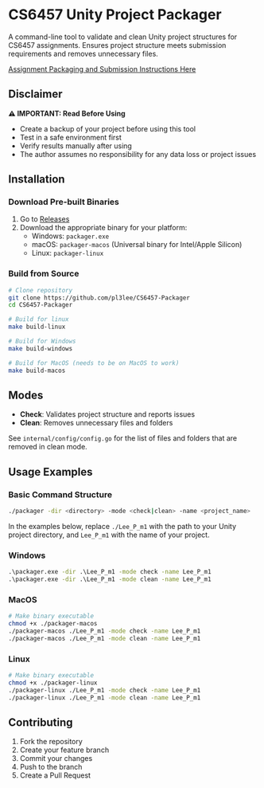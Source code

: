 # CS6457 Unity Project Packager

A command-line tool to validate and clean Unity project structures for CS6457 assignments. Ensures project structure meets submission requirements and removes unnecessary files.

[Assignment Packaging and Submission Instructions Here](https://gatech.instructure.com/courses/436374/pages/assignment-packaging-and-submission)

## Disclaimer

**⚠️ IMPORTANT: Read Before Using**
- Create a backup of your project before using this tool
- Test in a safe environment first
- Verify results manually after using
- The author assumes no responsibility for any data loss or project issues

## Installation

### Download Pre-built Binaries
1. Go to [Releases](https://github.com/pl3lee/CS6457-Packager/releases)
2. Download the appropriate binary for your platform:
   - Windows: `packager.exe`
   - macOS: `packager-macos` (Universal binary for Intel/Apple Silicon)
   - Linux: `packager-linux`

### Build from Source
```bash
# Clone repository
git clone https://github.com/pl3lee/CS6457-Packager
cd CS6457-Packager

# Build for linux
make build-linux

# Build for Windows
make build-windows

# Build for MacOS (needs to be on MacOS to work)
make build-macos
```

## Modes
- **Check**: Validates project structure and reports issues
- **Clean**: Removes unnecessary files and folders

See `internal/config/config.go` for the list of files and folders that are removed in clean mode.

## Usage Examples
### Basic Command Structure
```bash
./packager -dir <directory> -mode <check|clean> -name <project_name>
```

In the examples below, replace `./Lee_P_m1` with the path to your Unity project directory, and `Lee_P_m1` with the name of your project.
### Windows
```cmd
.\packager.exe -dir .\Lee_P_m1 -mode check -name Lee_P_m1
.\packager.exe -dir .\Lee_P_m1 -mode clean -name Lee_P_m1
```

### MacOS
```bash
# Make binary executable
chmod +x ./packager-macos
./packager-macos ./Lee_P_m1 -mode check -name Lee_P_m1
./packager-macos ./Lee_P_m1 -mode clean -name Lee_P_m1
```

### Linux
```bash
# Make binary executable
chmod +x ./packager-linux
./packager-linux ./Lee_P_m1 -mode check -name Lee_P_m1
./packager-linux ./Lee_P_m1 -mode clean -name Lee_P_m1
```

## Contributing
1. Fork the repository
2. Create your feature branch
3. Commit your changes
4. Push to the branch
5. Create a Pull Request

